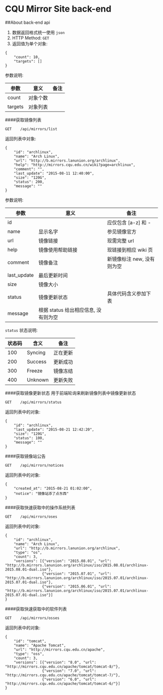 CQU Mirror Site back-end
===

##About back-end api
1. 数据返回格式统一使用 `json`
2. HTTP Method: `GET`
3. 返回值为单个对象:


```
{
    "count": 10,
    "targets": []
}
```

参数说明:

|参数|意义|备注|
|----|----|----|
|count|对象个数||
|targets|对象列表||


####获取镜像列表
```
GET    /api/mirrors/list
```

返回列表中对象:
```
{
    "id": "archlinux",
    "name": "Arch Linux",
    "url": "http://b.mirrors.lanunion.org/archlinux",
    "help": "http://mirrors.cqu.edu.cn/wiki?page=archlinux",
    "comment": "",
    "last_update": "2015-08-11 12:40:00",
    "size": "120G",
    "status": 200,
    "message": ""
}
```

参数说明:

|参数|意义|备注|
|----|----|----|
|id||应仅包含 [a-z] 和 -|
|name|显示名字|参见镜像官方|
|url|镜像链接|现需完整 url|
|help|镜像使用帮助链接|现链接到相应 wiki 页|
|comment|镜像备注|新镜像标注 new, 没有则为空|
|last_update|最后更新时间||
|size|镜像大小||
|status|镜像更新状态|具体代码含义参加下表|
|message|根据 status 给出相应信息, 没有则为空||

`status` 状态说明:

|状态码|含义|备注|
|----|----|----|
|100|Syncing|正在更新|
|200|Success|更新成功|
|300|Freeze|镜像冻结|
|400|Unknown|更新失败|


####获取镜像更新状态
用于前端轮询来刷新镜像列表中镜像更新状态
```
GET    /api/mirrors/status
```

返回列表中的对象:
```
{
    "id": "archlinux",
    "last_update": "2015-08-21 12:42:20",
    "size": "120G",
    "status": 100,
    "message": ""
}
```

####获取镜像站公告
```
GET    /api/mirrors/notices
```

返回列表中的对象:
```
{
    "created_at": "2015-08-21 01:02:00",
    "notice": "镜像站添了点东西"
}
```

####获取快速获取中的操作系统列表
```
GET    /api/mirrors/oses
```

返回列表中的对象:
```
{
    "id": "archlinux",
    "name": "Arch Linux",
    "url": "http://b.mirrors.lanunion.org/archlinux",
    "type": "os",
    "count": 3,
    "versions": [{"version": "2015.08.01", "url": "http://b.mirrors.lanunion.org/archlinux/iso/2015.08.01/archlinux-2015.08.01-dual.iso"},
                 {"version": "2015.07.01", "url": "http://b.mirrors.lanunion.org/archlinux/iso/2015.07.01/archlinux-2015.07.01-dual.iso"},
                 {"version": "2015.06.01", "url": "http://b.mirrors.lanunion.org/archlinux/iso/2015.07.01/archlinux-2015.07.01-dual.iso"}]
}
```

####获取快速获取中的软件列表
```
GET    /api/mirrors/osses
```

返回列表中的对象:
```
{
    "id": "tomcat",
    "name": "Apache Tomcat",
    "url": "http://mirrors.cqu.edu.cn/apache",
    "type": "oss",
    "count": 3,
    "versions": [{"version": "8.0", "url": "http://mirrors.cqu.edu.cn/apache/tomcat/tomcat-8/"},
                 {"version": "7.0", "url": "http://mirrors.cqu.edu.cn/apache/tomcat/tomcat-7/"},
                 {"version": "6.0", "url": "http://mirrors.cqu.edu.cn/apache/tomcat/tomcat-6/"}]
}
```
